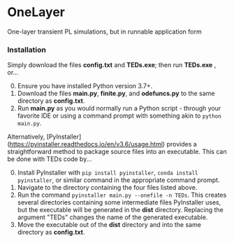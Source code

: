 # OneLayer
One-layer transient PL simulations, but in runnable application form

### Installation
Simply download the files **config.txt** and **TEDs.exe**; then run **TEDs.exe** , or...

0. Ensure you have installed Python version 3.7+.
1. Download the files **main.py**, **finite.py**, and **odefuncs.py** to the same directory as **config.txt**.
2. Run **main.py** as you would normally run a Python script - through your favorite IDE or using a command prompt with something akin to `python main.py`.

Alternatively, [PyInstaller] (https://pyinstaller.readthedocs.io/en/v3.6/usage.html) provides a straightforward method to package source files into an executable. This can be done with TEDs code by...

0. Install PyInstaller with `pip install pyinstaller`, `conda install pyinstaller`, or similar command in the appropriate command prompt.
1. Navigate to the directory containing the four files listed above.
2. Run the command `pyinstaller main.py --onefile -n TEDs`. This creates several directories containing some intermediate files PyInstaller uses, but the executable will be generated in the **dist** directory. Replacing the argument "TEDs" changes the name of the generated executable.
3. Move the executable out of the **dist** directory and into the same directory as **config.txt**.
